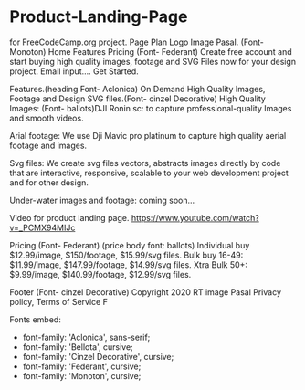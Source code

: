 # Product-Landing-Page
for FreeCodeCamp.org project.
Page Plan
Logo Image Pasal. (Font- Monoton)        Home  Features  Pricing (Font- Federant)
Create free account and start buying high quality images, footage and SVG Files now for your design project.
Email input….
Get Started.

Features.(heading Font- Aclonica)
On Demand High Quality Images, Footage and Design SVG files.(Font- cinzel Decorative)
High Quality Images: (Font- ballots)DJI Ronin sc: to capture professional-quality Images and smooth videos.

Arial footage: We use Dji Mavic pro platinum to capture high quality aerial footage and images.

Svg files: We create svg files vectors, abstracts images directly by code that are interactive, responsive, scalable to your web development project and for other design.

Under-water images and footage: coming soon...

Video for product landing page.
https://www.youtube.com/watch?v=_PCMX94MIJc

Pricing (Font- Federant) (price body font: ballots)
Individual buy $12.99/image, $150/footage, $15.99/svg files.
Bulk buy 16-49: $11.99/image, $147.99/footage, $14.99/svg files.
Xtra Bulk 50+: $9.99/image, $140.99/footage, $12.99/svg files.


Footer (Font- cinzel Decorative)
Copyright 2020 RT image Pasal 
Privacy policy, 
Terms of Service 
F 

Fonts embed: <link href="https://fonts.googleapis.com/css2?family=Aclonica&family=Bellota:ital@1&family=Cinzel+Decorative:wght@900&family=Federant&family=Monoton&display=swap" rel="stylesheet">

* font-family: 'Aclonica', sans-serif;
* font-family: 'Bellota', cursive;
* font-family: 'Cinzel Decorative', cursive;
* font-family: 'Federant', cursive;
* font-family: 'Monoton', cursive;
